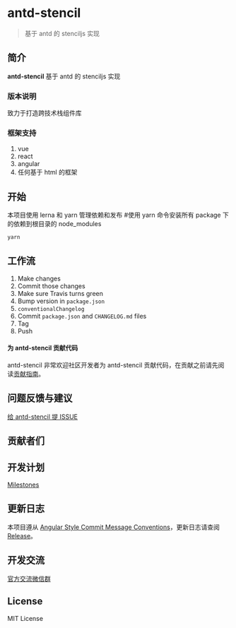 # antd-stencil

> 基于 antd 的 stenciljs 实现

## 简介

**antd-stencil** 基于 antd 的 stenciljs 实现

### 版本说明

致力于打造跨技术栈组件库

### 框架支持

1. vue
2. react
3. angular
4. 任何基于 html 的框架

## 开始

本项目使用 lerna 和 yarn 管理依赖和发布 #使用 yarn 命令安装所有 package 下的依赖到根目录的 node_modules

```bash
yarn
```

## 工作流

1. Make changes
1. Commit those changes
1. Make sure Travis turns green
1. Bump version in `package.json`
1. `conventionalChangelog`
1. Commit `package.json` and `CHANGELOG.md` files
1. Tag
1. Push

#### 为 antd-stencil 贡献代码

antd-stencil 非常欢迎社区开发者为 antd-stencil 贡献代码，在贡献之前请先阅读[贡献指南](https://github.com/grasilife/antd-stencil/blob/master/.github/CONTRIBUTING.md)。

## 问题反馈与建议

[给 antd-stencil 提 ISSUE](http://new-issue.ant.design/)

## 贡献者们

<a href="https://github.com/grasilife/antd-stencil/graphs/contributors"></a>

## 开发计划

[Milestones](https://github.com/grasilife/antd-stencil/milestones)

## 更新日志

本项目遵从 [Angular Style Commit Message Conventions](https://gist.github.com/stephenparish/9941e89d80e2bc58a153)，更新日志请查阅 [Release](https://github.com/grasilife/antd-stencil/CHANGELOG)。

## 开发交流

[官方交流微信群]()

## License

MIT License
